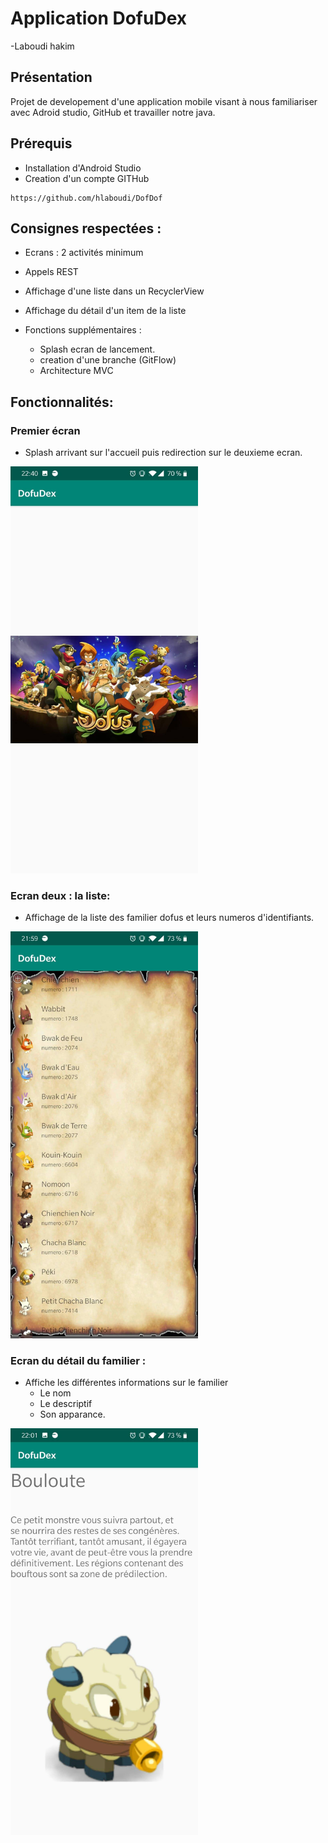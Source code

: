 # Application DofuDex


-Laboudi hakim

## Présentation

Projet de developement d'une application mobile visant à nous familiariser avec Adroid studio, GitHub et travailler notre java. 

## Prérequis


- Installation d'Android Studio
- Creation d'un compte GITHub

````
https://github.com/hlaboudi/DofDof
````

## Consignes respectées : 

- Ecrans : 2 activités minimum
- Appels REST
- Affichage d'une liste dans un RecyclerView
- Affichage du détail d'un item de la liste


- Fonctions supplémentaires :
   - Splash ecran de lancement.
   - creation d'une branche (GitFlow)
   - Architecture MVC

## Fonctionnalités: 

### Premier écran 

- Splash arrivant sur l'accueil puis redirection sur le deuxieme ecran. 
<img src="app/imgreadme/55523399_398872697560981_271018711324819456_n.jpg" width ="300px" >  


### Ecran deux : la liste: 

- Affichage de la liste des familier dofus et leurs numeros d'identifiants. 

<img src="app/imgreadme/55508075_442423523228610_1585721605223350272_n.jpg" alt="liste pets" width ="300px" >  


### Ecran du détail du familier : 



- Affiche les différentes informations sur le familier
    - Le nom
    - Le descriptif
    - Son apparance. 
<img src="app/imgreadme/53522400_281599156069472_4170330016539738112_n.jpg" alt="liste pets" width ="300px" >  






